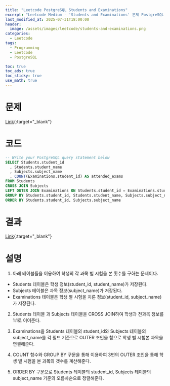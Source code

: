 ```yaml
---
title: "Leetcode PostgreSQL Students and Examinations"
excerpt: "Leetcode Medium - 'Students and Examinations' 문제 PostgreSQL 풀이"
last_modified_at: 2025-07-31T18:00:00
header:
  image: /assets/images/leetcode/students-and-examinations.png
categories:
  - Leetcode
tags:
  - Programming
  - Leetcode
  - PostgreSQL

toc: true
toc_ads: true
toc_sticky: true
use_math: true
---
```

# 문제
[Link](https://leetcode.com/problems/students-and-examinations/){:target="_blank"}

# 코드
```sql
-- Write your PostgreSQL query statement below
SELECT Students.student_id
  , Students.student_name
  , Subjects.subject_name
  , COUNT(Examinations.student_id) AS attended_exams
FROM Students
CROSS JOIN Subjects
LEFT OUTER JOIN Examinations ON Students.student_id = Examinations.student_id AND Subjects.subject_name = Examinations.subject_name
GROUP BY Students.student_id, Students.student_name, Subjects.subject_name
ORDER BY Students.student_id, Subjects.subject_name
```

# 결과
[Link](https://leetcode.com/problems/students-and-examinations/submissions/1718100725/){:target="_blank"}

# 설명
1. 아래 테이블들을 이용하여 학생의 각 과목 별 시험을 본 횟수를 구하는 문제이다.
- Students 테이블은 학생 정보(student_id, student_name)가 저장된다.
- Subjects 테이블은 과목 정보(subject_name)가 저장된다.
- Examinations 테이블은 학생 별 시험을 치룬 정보(student_id, subject_name)가 저장된다.

2. Students 테이블 과 Subjects 테이블을 CROSS JOIN하여 학생과 전과목 정보를 1:1로 이어준다.

3. Examinations을 Students 테이블의 student_id와 Subjects 테이블의 subject_name를 각 필드 기준으로 OUTER 조인을 함으로 학생 별 시험본 과목을 연결해준다.

4. COUNT 함수와 GROUP BY 구문을 통해 이용하여 3번의 OUTER 조인을 통해 학생 별 시험을 본 과목의 갯수를 계산해준다.

5. ORDER BY 구문으로 Students 테이블의 student_id, Subjects 테이블의 subject_name 기준의 오름차순으로 정렬해준다.